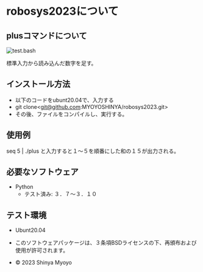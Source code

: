 # robosys2023について
## plusコマンドについて
![test.bash](https://github.com/MYOYOSHINYA/robosys2023/actions/workflows/test.yml/badge.svg)

標準入力から読み込んだ数字を足す。

## インストール方法
* 以下のコードをubunt20.04で、入力する
* git clone<git@github.com:MYOYOSHINYA/robosys2023.git>
* その後、ファイルをコンパイルし、実行する。
## 使用例
seq 5 | ./plus と入力すると１～５を順番にした和の１５が出力される。

## 必要なソフトウェア
* Python
	* テスト済み: ３．７～３．１０

## テスト環境
* Ubunt20.04


* このソフトウェアパッケージは、３条項BSDライセンスの下、再頒布および使用が許可されます。
* © 2023 Shinya Myoyo

